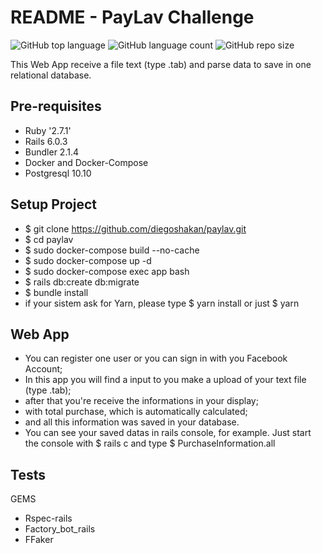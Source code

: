 # README - PayLav Challenge
![GitHub top language](https://img.shields.io/github/languages/top/diegoshakan/nuuvem_challenge)
![GitHub language count](https://img.shields.io/github/languages/count/diegoshakan/nuuvem_challenge?style=plastic)
![GitHub repo size](https://img.shields.io/github/repo-size/diegoshakan/nuuvem_challenge)

This Web App receive a file text (type .tab) and parse data to save in one relational database.

## Pre-requisites

* Ruby '2.7.1'
* Rails 6.0.3
* Bundler 2.1.4
* Docker and Docker-Compose
* Postgresql 10.10

## Setup Project

* $ git clone https://github.com/diegoshakan/paylav.git
* $ cd paylav
* $ sudo docker-compose build --no-cache
* $ sudo docker-compose up -d
* $ sudo docker-compose exec app bash
* $ rails db:create db:migrate
* $ bundle install
* if your sistem ask for Yarn, please type $ yarn install or just $ yarn

## Web App
* You can register one user or you can sign in with you Facebook Account;
* In this app you will find a input to you make a upload of your text file (type .tab);
* after that you're receive the informations in your display;
* with total purchase, which is automatically calculated;
* and all this information was saved in your database.
* You can see your saved datas in rails console, for example. Just start the console with $ rails c and type $ PurchaseInformation.all

## Tests
GEMS
* Rspec-rails
* Factory_bot_rails
* FFaker

